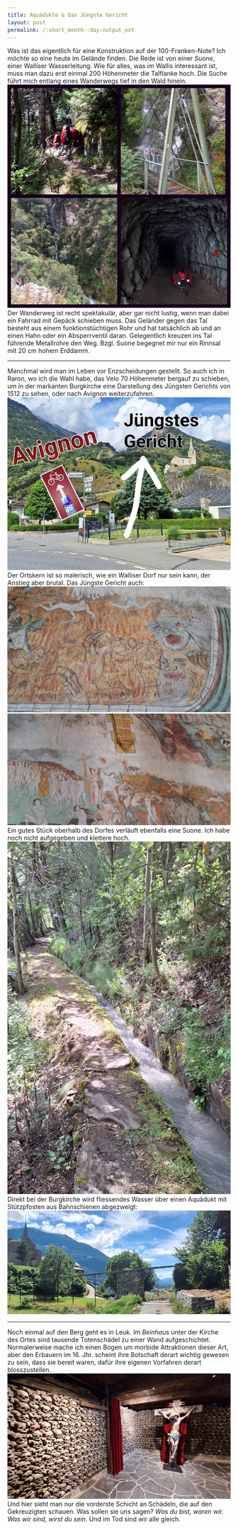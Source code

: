 ```yaml
---
title: Aquädukte & Das Jüngste Gericht
layout: post
permalink: /:short_month-:day:output_ext
---
```

Was ist das eigentlich für eine Konstruktion auf der 100-Franken-Note? Ich möchte so eine heute im Gelände finden. Die Rede ist von einer *Suone*, einer Walliser Wasserleitung. Wie für alles, was im Wallis interessant ist, muss man dazu erst einmal 200 Höhenmeter die Talflanke hoch. Die Suche führt mich entlang eines Wanderwegs tief in den Wald hinein.
![](assets/20240708_102905.jpg)
Der Wanderweg ist recht spektakulär, aber gar nicht lustig, wenn man dabei ein Fahrrad mit Gepäck schieben muss. Das Geländer gegen das Tal besteht aus einem funktionstüchtigen Rohr und hat tatsächlich ab und an einen Hahn oder ein Absperrventil daran. Gelegentlich kreuzen ins Tal führende Metallrohre den Weg. Bzgl. Suone begegnet mir nur ein Rinnsal mit 20 cm hohem Erddamm.

---

Manchmal wird man im Leben vor Enzscheidungen gestellt. So auch ich in Raron, wo ich die Wahl habe, das Velo 70 Höhenmeter bergauf zu schieben, um in der markanten Burgkirche eine Darstellung des Jüngsten Gerichts von 1512 zu sehen, oder nach Avignon weiterzufahren.
![](assets/IMG_20240709_114316.jpg)
Der Ortskern ist so malerisch, wie ein Walliser Dorf nur sein kann, der Anstieg aber brutal. Das Jüngste Gericht auch:
![](assets/20240707_151611.jpg)
![](assets/20240707_151053.jpg)
Ein gutes Stück oberhalb des Dorfes verläuft ebenfalls eine Suone. Ich habe noch nicht aufgegeben und klettere hoch.
![](assets/20240707_153811.jpg)
Direkt bei der Burgkirche wird fliessendes Wasser über einen Aquädukt mit Stützpfosten aus Bahnschienen abgezweigt:
![](assets/20240707_155922.jpg)

---

Noch einmal auf den Berg geht es in Leuk. Im *Beinhaus* unter der Kirche des Ortes sind tausende Totenschädel zu einer Wand aufgeschichtet. Normalerweise mache ich einen Bogen um morbide Attraktionen dieser Art, aber den Erbauern im 16. Jhr. scheint ihre Botschaft derart wichtig gewesen zu sein, dass sie bereit waren, dafür ihre eigenen Vorfahren derart blosszustellen.
![](assets/20240707_182959.jpg)
Und hier sieht man nur die vorderste Schicht an Schädeln, die auf den Gekreuzigten schauen. Was sollen sie uns sagen?
<i style="text-align: center; width: 100%;">Was du bist, waren wir. Was wir sind, wirst du sein.</i>
Und im Tod sind wir alle gleich.
